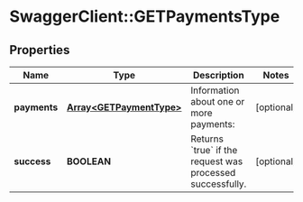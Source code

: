 # SwaggerClient::GETPaymentsType

## Properties
Name | Type | Description | Notes
------------ | ------------- | ------------- | -------------
**payments** | [**Array&lt;GETPaymentType&gt;**](GETPaymentType.md) | Information about one or more payments:  | [optional] 
**success** | **BOOLEAN** | Returns &#x60;true&#x60; if the request was processed successfully.  | [optional] 


